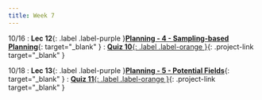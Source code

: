 ```yaml
---
title: Week 7
---
```


10/16
: **Lec 12**{: .label .label-purple }[**Planning - 4 - Sampling-based Planning**](/CSCI5551-Fall23-S2/assets/slides/lec12_planning_4_sampling_planning.pdf){: target="_blank" }
: [**Quiz 10**{: .label .label-orange }](https://www.gradescope.com/courses/611231){: .project-link target="_blank" }

10/18
: **Lec 13**{: .label .label-purple }[**Planning - 5 - Potential Fields**](/CSCI5551-Fall23-S2/assets/slides/lec13_planning_5_potential_fields.pdf){: target="_blank" }
: [**Quiz 11**{: .label .label-orange }](https://www.gradescope.com/courses/611231){: .project-link target="_blank" }
